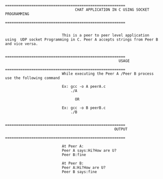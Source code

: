                               =======================================================
                                    CHAT APPLICATION IN C USING SOCKET PROGRAMMING
                              =======================================================
                              
                              
                              This is a peer to peer level application using  UDP socket Programming in C. Peer A accepts strings from Peer B and vice versa.

                              =======================================================
                                                        USAGE
                              =======================================================
                              While executing the Peer A /Peer B process use the following command

                              Ex: gcc -o A peerA.c
                                  ./A
    
                                    OR
    
                              Ex: gcc -o B peerB.c
                                  ./B
  
                              =======================================================
                                                      OUTPUT
                              =======================================================

                              At Peer A:
                              Peer A says:Hi?How are U?
                              Peer B:fine

                              At Peer B:
                              Peer A:Hi?How are U?
                              Peer B says:fine
